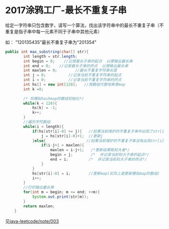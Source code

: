 # 2017涂鸦工厂-最长不重复子串

给定一字符串只包含数字，请写一个算法，找出该字符串中的最长不重复子串（不重复是指子串中每一元素不同于子串中其他元素）

如： “120135435”最长不重复子串为"201354"

```java
public int max_substring(char[] str){  
        int length = str.length;  
        int begin = 0;    //记录最长子串的起点  以便输出最长串  
        int end = 0;    //记录最长子串的终点  以便输出最长串  
        int maxlen = 0;        //最长不重复字符串长度  
        int j = 0;          //记录当前不重复字符串的起点  
        int i = 0;          //记录当前不重复字符串的终点  
        int hs[] = new int[128];   //用数组代替哈希表map  
        int k =0;  
          
        /* 将模拟hashmap的数组初始化*/  
        while(k < 128){  
            hs[k] = -1;  
            k++;  
        }  
        //遍历字符数组  
        while(i < length){       
            if(hs[str[i]-0] >= j){   //如果当前维护的不重复子串中出现了str[i]  
                j = hs[str[i]-0]+1;  //更新j  
            }else{                  //如果当前维护的不重复子串没有出现str[i]  
                if(i-j+1 > maxlen){  
                    maxlen = i-j+1;   /*更新结果取较大者*/  
                    begin = j;        /*  并记录当前较大子串的起点*/  
                    end = i;         /*  并记录当前较大子串的终点*/  
                }  
            }  
            hs[str[i]-0] = i;        //更新map(实际上是更新模拟map的数组)  
            i++;  
        }  
        //打印输出最长串  
        for(int m = begin; m <= end; ++m){  
            System.out.print(str[m]);  
        }  
        return maxlen;  
    }  
```

见[java-leetcode/note/003](https://github.com/simifun/java-leetcode/tree/master/leetcode/note/003)

